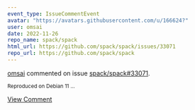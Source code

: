 ```yaml
---
event_type: IssueCommentEvent
avatar: "https://avatars.githubusercontent.com/u/166624?"
user: omsai
date: 2022-11-26
repo_name: spack/spack
html_url: https://github.com/spack/spack/issues/33071
repo_url: https://github.com/spack/spack
---
```


<a href='https://github.com/omsai' target='_blank'>omsai</a> commented on issue <a href='https://github.com/spack/spack/issues/33071' target='_blank'>spack/spack#33071</a>.

<small>Reproduced on Debian 11...</small>

<a href='https://github.com/spack/spack/issues/33071' target='_blank'>View Comment</a>